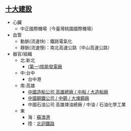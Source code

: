 ## [十大建設](http://exe.hssh.tp.edu.tw/1021/s9/s912/7-1.htm)
- 心臟
  - 中正國際機場（今臺灣桃園國際機場）
- 血管
  - 動脈(流速快)：鐵路電氣化
  - 靜脈(流速慢)：南北高速公路（中山高速公路）
- 器官/組織
  - 北:新北
    - [(第一)核能發電廠](https://goo.gl/maps/aDQV6TmMBfaefi7J9)
  - 中:台中
    - 台中港
  - 南:高雄
    - [中國造船公司 高雄總廠 / 中船 / 大造船廠](https://zh.wikipedia.org/wiki/%E5%8F%B0%E7%81%A3%E5%9C%8B%E9%9A%9B%E9%80%A0%E8%88%B9)
    - [中國鋼鐵公司 / 中鋼 / 大煉鋼廠](https://zh.wikipedia.org/wiki/%E4%B8%AD%E5%9C%8B%E9%8B%BC%E9%90%B5)
    - 中國石油公司 高雄煉油總廠 / 中油 / 石油化學工業
  - 東
    - 海：[蘇澳港](https://goo.gl/maps/T3zd5qRXmk3wvv7H6)
    - 陸：[北迴鐵路](https://zh.wikipedia.org/wiki/%E5%8C%97%E8%BF%B4%E7%B7%9A)

